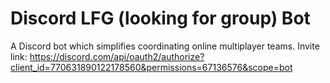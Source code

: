 # Discord LFG (looking for group) Bot
A Discord bot which simplifies coordinating online multiplayer teams.
Invite link: https://discord.com/api/oauth2/authorize?client_id=770631890122178560&permissions=67136576&scope=bot
